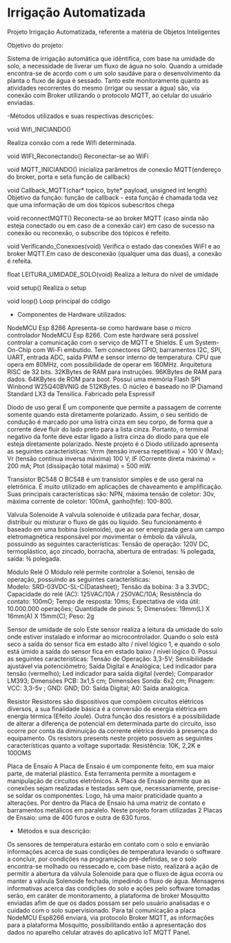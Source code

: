 # Irrigação Automatizada
Projeto Irrigação Automatizada, referente a matéria de Objetos Inteligentes

Objetivo do projeto:

Sistema de irrigação automática que idêntifica, com base na umidade do solo, a necessidade de liverar um fluxo de água no solo. Quando a umidade encontra-se de acordo com o um solo saudáve para o desenvolvimento da planta o fluxo de água é sessado. 
Tanto este monitoramente quanto as atividades recorrentes do mesmo (irrigar ou sessar a água) são, via conexão com Broker utilizando o protocolo MQTT, ao celular do usuário enviadas.

-Métodos utilizados e suas respectivas descrições:

void Wifi_INICIANDO()


Realiza conxão com a rede Wifi determinada.

void WIFI_Reconectando()
Reconectar-se ao WiFi

void MQTT_INICIANDO()
inicializa parâmetros de conexão MQTT(endereço do broker, porta e seta função de callback)

void Callback_MQTT(char* topico, byte* payload, unsigned int length)
Objetivo da função: função de callback - esta função é chamada toda vez que uma informação de um dos tópicos subescritos chega

void reconnectMQTT()
Reconecta-se ao broker MQTT (caso ainda não esteja conectado ou em caso de a conexão cair) em caso de sucesso na conexão ou reconexão, o subscribe dos tópicos é refeito.

void Verificando_Conexoes(void)
Verifica o estado das conexões WiFI e ao broker MQTT.Em caso de desconexão (qualquer uma das duas), a conexão é refeita.

float LEITURA_UMIDADE_SOLO(void)
Realiza a leitura do nível de umidade

void setup()
Realiza o setup

void loop()
Loop principal do código

- Componentes de Hardware utilizados:

NodeMCU Esp 8266 
Apresenta-se como hardware base o micro controlador NodeMCU Esp 8266. Com este hardware será possível controlar a comunicação com o serviço de MQTT e Shields. É um System-On-Chip com Wi-Fi embutido. Tem conectores GPIO, barramentos I2C, SPI, UART, entrada ADC, saída PWM e sensor interno de temperatura. CPU que opera em 80MHz, com possibilidade de operar em 160MHz. Arquitetura RISC de 32 bits. 32KBytes de RAM para instruções. 96KBytes de RAM para dados. 64KBytes de ROM para boot. Possui uma memória Flash SPI Winbond W25Q40BVNIG de 512KBytes. O núcleo é baseado no IP Diamand Standard LX3 da Tensilica. Fabricado pela Espressif

Diodo de uso geral
É um componente que permite a passagem de corrente somente quando está diretamente polarizado. Assim, o seu sentido de condução é marcado por uma listra cinza em seu corpo, de forma que a corrente deve fluir do lado preto para a lista cinza. Portanto, o terminal negativo da fonte deve estar ligado a listra cinza do diodo para que ele esteja diretamente polarizado. Neste projeto é o Diodo utilizado apresenta as seguintes características: Vrrm (tensão inversa repetitiva) = 100 V (Max); Vr (tensão contínua inversa máxima) 100 V; IF (Corrente direta máxima) = 200 mA; Ptot (dissipação total máxima) = 500 mW.

Transistor BC548
O BC548 é um transistor simples e de uso geral na eletrônica. É muito utilizado em aplicações de chaveamento e amplificação. Suas principais características são: NPN, máxima tensão de coletor: 30v, máxima corrente de coletor: 100mA, ganho(hfe): 100-800.

Valvula Solenoide
A valvula solenoide é utilizada para fechar, dosar, distribuir ou misturar o fluxo de gás ou líquido. Seu funcionamento é baseado em uma bobina (solenoide), que ao ser energizada gera um campo eletromagnética responsável por movimentar o êmbolo da válvula, possuindo as seguintes características:
Tensão de operação: 120V DC, termoplástico, aço zincado, borracha, abertura de entradas: ¾ polegada, saída: ¾ polegada.

Módulo Relé
O Módulo relé  permite controlar a Solenoi, tensão de operação, possuindo as seguintes características:  	
Modelo: SRD-03VDC-SL-C(Datasheet); Tensão da bobina: 3 a 3.3VDC; Capacidade do relé (AC): 125VAC/10A / 250VAC/10A; Resistência do contato: 100mO; Tempo de resposta: 10ms; Expectativa de vida útil: 10.000.000 operações; Quantidade de pinos: 5; Dimensões: 19mm(L) X 16mm(A) X 15mm(C); Peso: 2g

Sensor de umidade de solo
Este sensor realiza a leitura da umidade do solo onde estiver instalado e informar ao microcontrolador. Quando o solo está seco a saída do sensor fica em estado alto / nível lógico 1, e quando o solo está úmido a saída do sensor fica em estado baixo / nível lógico 0. Possui as seguintes características: Tensão de Operação: 3,3-5V; Sensibilidade ajustável via potenciômetro; Saída Digital e Analógica; Led indicador para tensão (vermelho); Led indicador para saída digital (verde); Comparador LM393; Dimensões PCB: 3x1,5 cm; Dimensões Sonda: 6x2 cm; Pinagem: VCC: 3,3-5v ; GND: GND; D0: Saída Digital; A0: Saída analógica.

Resistor
Resistores são dispositivos que compõem circuitos elétricos diversos, a sua finalidade básica é a conversão de energia elétrica em energia térmica (Efeito Joule). Outra função dos resistors é a possibilidade de alterar a diferença de potencial em determinada parte do circuito, isso ocorre por conta da diminuição da corrente elétrica devido à presença do equipamento. Os resistors presents neste projeto possuem as seguintes características quanto a voltage suportada: Resistência: 10K, 2,2K e 100OMS		

Placa de Ensaio
A Placa de Ensaio é um componente feito, em sua maior parte, de material plástico. Esta ferramenta permite a montagem e manipulação de circuitos eletrônicos.
A Placa de Ensaio permite que as conexões sejam realizadas e testadas sem que, necessariamente, precise-se soldar os componentes. Logo, há uma maior praticidade quanto a alterações. Por dentro da Placa de Ensaio há uma matriz de contato e barramentos metálicos em paralelo.
Neste projeto foram utilizadas 2 Placas de Ensaio: uma de 400 furos e outra de 630 furos.

- Métodos e sua descrição:

Os sensores de temperatura estarão em contato com o solo e enviarão informações acerca de suas condições de temperatura levando o software a concluir, por condições na programação pré-definidas, se o solo encontra-se molhado ou ressecado e, com base nisto, realizará a ação de permitir a abertura da válvula Solenoide para que o fluxo de água ocorra ou manter a válvula Solenoide fechada, impedindo o fluxo de água. Mensagens informativas acerca das condições do solo e ações pelo software tomadas serão, em caráter de monitoramento, á plataforma de broker Mosquitto enviadas afim de que os dados possam ser pelo usuário analisadas e o cuidado com o solo supervisionado. Para tal comunicação a placa NodeMCU Esp8266 enviará, via protocolo Broker MQTT, as informações para a plataforma Mosquitto, possibilitando então a apresentação dos dados no aparelho celular através do aplicativo IoT MQTT Panel.




